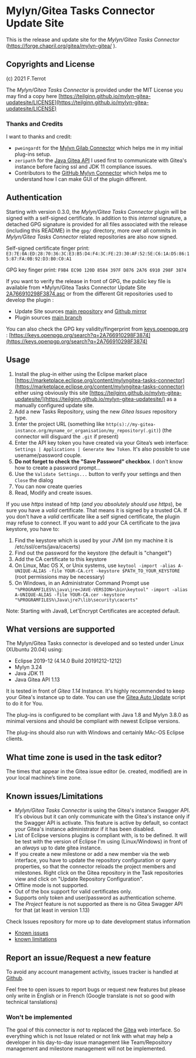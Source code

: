 # Mylyn/Gitea Tasks Connector Update Site

This is the release and update site for the *Mylyn/Gitea Tasks Connector* (https://forge.chapril.org/gitea/mylyn-gitea/ ).

## Copyrights and License

(c) 2021 F.Terrot

The *Mylyn/Gitea Tasks Connector* is provided under the MIT License you may find a copy here [https://teilginn.github.io/mylyn-gitea-updatesite/LICENSE](https://teilginn.github.io/mylyn-gitea-updatesite/LICENSE)

### Thanks and Credits

I want to thanks and credit:

* `pweingardt` for the [Mylyn Gilab Connector](https://github.com/pweingardt/mylyn-gitlab) which helps me in my initial plug-ins setup.
* `zeripath` for the [Java Gitea API](https://github.com/zeripath/java-gitea-api) I used first to communicate with Gitea's instance before facing ssl and JDK 11 compliance issues. 
* Contributors to the [GitHub Mylyn Connector](https://github.com/eclipse/egit-github) which helps me to understand how I can make GUI of the plugin different.

## Authentication

Starting with version 0.3.0, the *Mylyn/Gitea Tasks Connector* plugin will be signed with a self-signed certificate. 
In addition to this _internal_ signature, a detached GPG signature is provided for all files associated with the release (including this README) in the `gpg/` directory,
more over all commits in *Mylyn/Gitea Tasks Connector* related repositories are also now signed.

Self-signed certificate finger print: `E3:7E:0A:ED:28:70:36:3C:E3:B5:D4:F4:3C:FE:23:30:AF:52:5E:C6:1A:D5:86:15:87:FA:0B:92:D3:B0:C0:A1`

GPG key finger print: `F9B4 EC90 120D 8584 397F D876 2A76 6910 298F 3874`

If you want to verify the release in front of GPG, the public key file is available from *Mylyn/Gitea Tasks Connector Update Site [2A766910298F3874.asc](https://teilginn.github.io/mylyn-gitea-updatesite/2A766910298F3874.asc)
or from the different Git repositories used to develop the plugin :

* Update Site sources [main repository](https://forge.chapril.org/gitea/mylyn-gitea-updatesite/src/commit/457a618b438b6a712221cfabae80aa799df83135/2A766910298F3874.asc) and [Github mirror](https://raw.githubusercontent.com/teilginn/mylyn-gitea-updatesite/master/2A766910298F3874.asc)
* Plugin sources [main branch](https://forge.chapril.org/gitea/mylyn-gitea/src/commit/9322d65b8baae36f173163ac8a04852cf1fe07c4/2A766910298F3874.asc)

You can also check the GPG key validity/fingerprint from [keys.openpgp.org](https://keys.openpgp.org/) : [https://keys.openpgp.org/search?q=2A766910298F3874](https://keys.openpgp.org/search?q=2A766910298F3874)

## Usage

1. Install the plug-in either using the Eclipse market place 
[https://marketplace.eclipse.org/content/mylyngitea-tasks-connector](https://marketplace.eclipse.org/content/mylyngitea-tasks-connector)
 either using obviously this site [https://teilginn.github.io/mylyn-gitea-updatesite/](https://teilginn.github.io/mylyn-gitea-updatesite/)
 as a manually configured update site.
2. Add a new Tasks Repository, using the new *Gitea Issues* repository type.
  1. Enter the project URL (something like `http(s)://my-gitea-instance.org/myname_or_organisation/my_repository(.git)`) (the connector will disguard the `.git` if present)
  2. Enter the API key token you have created via your Gitea’s web interface: `Settings | Applications | Generate New Token`.
  It's also possible to use usename/password couple.
  3. **Do not forget to check the "Save Password" checkbox**. I don't know how to create a password prompt...
  4. Use the `Validate Settings...` button to verify your settings and then `Close` the dialog
3. You can now create queries
4. Read, Modify and create issues.

If you use *https* instead of http (*and you absolutely should use https*), be sure you have a _valid_ certificate. That means it is signed by a trusted CA.
 If you don't have a _valid_ certificate like a self signed certificate, the plugin may refuse to connect. If you want to add your CA certificate to the
 java keystore, you have to:

1. Find the keystore which is used by your JVM (on my machine it is /etc/ssl/certs/java/cacerts)
2. Find out the password for the keystore (the default is "changeit")
3. Add the CA certificate to this keystore
  1. On Linux, Mac OS X, or Unix systems, use `keytool -import -alias A-UNIQUE-ALIAS -file YOUR-CA.crt -keystore $PATH_TO_YOUR_KEYSTORE` (root permissions may be necessary)
  2. On Windows, in an Administrator Command Prompt use `"%PROGRAMFILES%\java\jre<JAVE-VERSION>\bin\keytool" -import -alias A-UNIQUE-ALIAS -file YOUR-CA.cer -keystore "%PROGRAMFILES%\Java\jre7\lib\security\cacerts"`

Note: Starting with Java8, Let'Encrypt Certificates are accepted default.

## What versions are supported

The Mylyn/Gitea Tasks connector is developed and so tested under Linux (XUbuntu 20.04) using:

* Eclipse 2019-12 (4.14.0 Build 20191212-1212) 
* Mylyn 3.24
* Java JDK 11
* Java Gitea API 1.13

It is tested in front of *Gitea 1.14* Instance. It's highly recommended to keep your Gitea's instance up to date. You can use the [Gitea Auto Update](https://github.com/CMiksche/gitea-auto-update) script to do it for You.

The plug-ins is configured to be compliant with Java 1.8 and Mylyn 3.8.0 as minimal versions and should be compliant with newest Eclipse versions.

The plug-ins should also run with Windows and certainly MAc-OS Eclipse clients. 

## What time zone is used in the task editor? 

The times that appear in the Gitea issue editor (ie. created, modified) are in your local machine’s time zone. 

## Known issues/Limitations

* *Mylyn/Gitea Tasks Connector* is using the Gitea's instance Swagger API. It's obvious but it can only communicate with the Gitea's instance only if the Swagger API is activate. This feature is active by default, so contact your Gitea's instance administrator if it has been disabled.
* List of Eclipse versions plugins is compliant with, is to be defined. It will be test with the version of Eclipse I'm using (Linux/Windows) in front of an *always* up to date gitea instance. 
* If you create a new milestone or add a new member via the web interface, you have to update the repository configuration or query properties, so that the connector reloads the project members and milestones. Right click on the Gitea repository in the Task repositories view and click on "Update Repository Configuration".
* Offline mode is not supported.
* Out of the box support for valid certificates only. 
* Supports only token and user/password as authentication scheme.
* The _Project_ feature is not supported as there is no Gitea Swagger API for that (at least in version 1.13)  

Check Issues repository for more up to date development status information

* [Known issues](https://github.com/teilginn/mylyn-gitea/issues?q=is%3Aopen+is%3Aissue)
* [known limitations](https://github.com/teilginn/mylyn-gitea/labels/known_limitation)

## Report an issue/Request a new feature

To avoid any account management activity, issues tracker is handled at [Github](https://github.com/teilginn/mylyn-gitea/issues).

Feel free to open issues to report bugs or request new features but please only write in English or in French (Google translate is not so good with technical tanslations)

### Won't be implemented

The goal of this connector is *not* to replaced the [Gitea](https://gitea.io/) web interface.
So everything which is not Issue related or not link with what may help a developer in his day-to-day issue management
 like Team/Repository management and milestone management will not be implemented.
